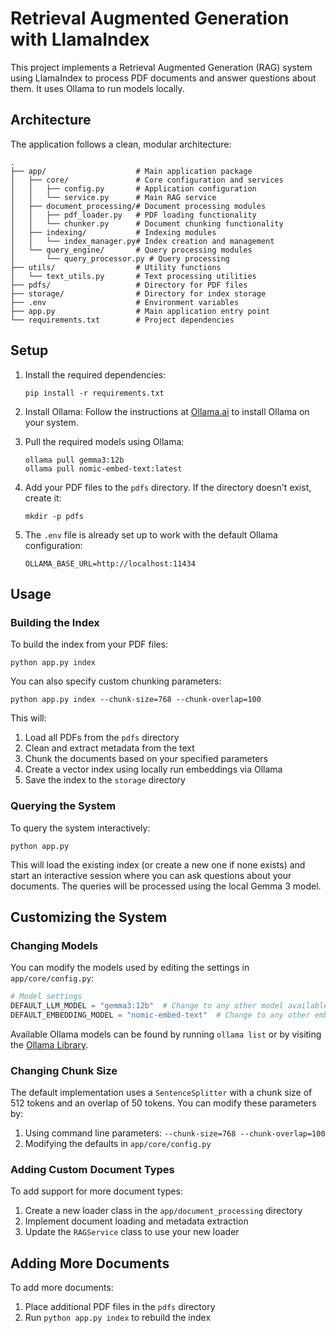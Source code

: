 # Retrieval Augmented Generation with LlamaIndex

This project implements a Retrieval Augmented Generation (RAG) system using LlamaIndex to process PDF documents and answer questions about them. It uses Ollama to run models locally.

## Architecture

The application follows a clean, modular architecture:

```
.
├── app/                    # Main application package
│   ├── core/               # Core configuration and services
│   │   ├── config.py       # Application configuration
│   │   └── service.py      # Main RAG service
│   ├── document_processing/# Document processing modules
│   │   ├── pdf_loader.py   # PDF loading functionality 
│   │   └── chunker.py      # Document chunking functionality
│   ├── indexing/           # Indexing modules
│   │   └── index_manager.py# Index creation and management
│   └── query_engine/       # Query processing modules
│       └── query_processor.py # Query processing
├── utils/                  # Utility functions
│   └── text_utils.py       # Text processing utilities
├── pdfs/                   # Directory for PDF files
├── storage/                # Directory for index storage
├── .env                    # Environment variables
├── app.py                  # Main application entry point
└── requirements.txt        # Project dependencies
```

## Setup

1. Install the required dependencies:
   ```
   pip install -r requirements.txt
   ```

2. Install Ollama:
   Follow the instructions at [Ollama.ai](https://ollama.ai/) to install Ollama on your system.

3. Pull the required models using Ollama:
   ```
   ollama pull gemma3:12b
   ollama pull nomic-embed-text:latest
   ```

4. Add your PDF files to the `pdfs` directory. If the directory doesn't exist, create it:
   ```
   mkdir -p pdfs
   ```

5. The `.env` file is already set up to work with the default Ollama configuration:
   ```
   OLLAMA_BASE_URL=http://localhost:11434
   ```

## Usage

### Building the Index

To build the index from your PDF files:

```
python app.py index
```

You can also specify custom chunking parameters:

```
python app.py index --chunk-size=768 --chunk-overlap=100
```

This will:
1. Load all PDFs from the `pdfs` directory
2. Clean and extract metadata from the text
3. Chunk the documents based on your specified parameters
4. Create a vector index using locally run embeddings via Ollama
5. Save the index to the `storage` directory

### Querying the System

To query the system interactively:

```
python app.py
```

This will load the existing index (or create a new one if none exists) and start an interactive session where you can ask questions about your documents. The queries will be processed using the local Gemma 3 model.

## Customizing the System

### Changing Models

You can modify the models used by editing the settings in `app/core/config.py`:

```python
# Model settings
DEFAULT_LLM_MODEL = "gemma3:12b"  # Change to any other model available in Ollama
DEFAULT_EMBEDDING_MODEL = "nomic-embed-text"  # Change to any other embedding model
```

Available Ollama models can be found by running `ollama list` or by visiting the [Ollama Library](https://ollama.ai/library).

### Changing Chunk Size

The default implementation uses a `SentenceSplitter` with a chunk size of 512 tokens and an overlap of 50 tokens. You can modify these parameters by:

1. Using command line parameters: `--chunk-size=768 --chunk-overlap=100`
2. Modifying the defaults in `app/core/config.py`

### Adding Custom Document Types

To add support for more document types:

1. Create a new loader class in the `app/document_processing` directory
2. Implement document loading and metadata extraction
3. Update the `RAGService` class to use your new loader

## Adding More Documents

To add more documents:
1. Place additional PDF files in the `pdfs` directory
2. Run `python app.py index` to rebuild the index 